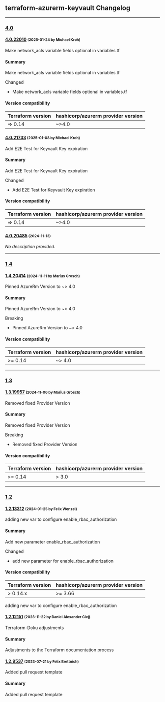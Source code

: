 ## terraform-azurerm-keyvault Changelog
---
### [4.0](https://dev.azure.com/BASFTerraform/TerraformRegistry/_git/terraform-azurerm-keyvault?version=GT4.0)

#### [4.0.22010](https://dev.azure.com/BASFTerraform/TerraformRegistry/_git/terraform-azurerm-keyvault?version=GT4.0.22010) <small>(2025-01-24 by Michael Kroh)</small>
Make network_acls variable fields optional in variables.tf

#### Summary
Make network_acls variable fields optional in variables.tf


Changed
  * Make network_acls variable fields optional in variables.tf



#### Version compatibility

| Terraform version | hashicorp/azurerm provider version |
|-------------------| ---------------------------------- |
| => 0.14           | ~>4.0                              |




#### [4.0.21733](https://dev.azure.com/BASFTerraform/TerraformRegistry/_git/terraform-azurerm-keyvault?version=GT4.0.21733) <small>(2025-01-08 by Michael Kroh)</small>
Add E2E Test for Keyvault Key expiration

#### Summary
Add E2E Test for Keyvault Key expiration


Changed
  * Add E2E Test for Keyvault Key expiration


#### Version compatibility

| Terraform version | hashicorp/azurerm provider version |
|-------------------| ---------------------------------- |
| => 0.14           | ~>4.0                              |


#### [4.0.20485](https://dev.azure.com/BASFTerraform/TerraformRegistry/_git/terraform-azurerm-keyvault?version=GT4.0.20485) <small>(2024-11-13)</small>
_No description provided._

---
### [1.4](https://dev.azure.com/BASFTerraform/TerraformRegistry/_git/terraform-azurerm-keyvault?version=GT1.4)

#### [1.4.20414](https://dev.azure.com/BASFTerraform/TerraformRegistry/_git/terraform-azurerm-keyvault?version=GT1.4.20414) <small>(2024-11-11 by Marius Grosch)</small>
Pinned AzureRm Version to ~> 4.0

#### Summary
Pinned AzureRm Version to ~> 4.0

Breaking
  * Pinned AzureRm Version to ~> 4.0

#### Version compatibility

| Terraform version | hashicorp/azurerm provider version |
|-------------------| ---------------------------------- |
| >= 0.14          | ~> 4.0                            |

---
### [1.3](https://dev.azure.com/BASFTerraform/TerraformRegistry/_git/terraform-azurerm-keyvault?version=GT1.3)

#### [1.3.19957](https://dev.azure.com/BASFTerraform/TerraformRegistry/_git/terraform-azurerm-keyvault?version=GT1.3.19957) <small>(2024-11-06 by Marius Grosch)</small>
Removed fixed Provider Version

#### Summary
Removed fixed Provider Version

Breaking
  * Removed fixed Provider Version

#### Version compatibility

| Terraform version | hashicorp/azurerm provider version |
|-------------------| ---------------------------------- |
| >= 0.14          | > 3.0                            |

---
### [1.2](https://dev.azure.com/BASFTerraform/TerraformRegistry/_git/terraform-azurerm-keyvault?version=GT1.2)

#### [1.2.13312](https://dev.azure.com/BASFTerraform/TerraformRegistry/_git/terraform-azurerm-keyvault?version=GT1.2.13312) <small>(2024-01-25 by Felix Wenzel)</small>
adding new var to configure enable_rbac_authorization

#### Summary
Add new parameter enable_rbac_authorization

Changed
  * add new parameter for enable_rbac_authorization


#### Version compatibility

| Terraform version | hashicorp/azurerm provider version |
|-------------------| ---------------------------------- |
| > 0.14.x          | >= 3.66                            |

adding new var to configure enable_rbac_authorization


#### [1.2.12151](https://dev.azure.com/BASFTerraform/TerraformRegistry/_git/terraform-azurerm-keyvault?version=GT1.2.12151) <small>(2023-11-22 by Daniel Alexander Giej)</small>
Terraform-Doku adjustments

#### Summary
Adjustments to the Terraform documentation process


#### [1.2.9537](https://dev.azure.com/BASFTerraform/TerraformRegistry/_git/terraform-azurerm-keyvault?version=GT1.2.9537) <small>(2023-07-21 by Felix Brettnich)</small>
Added pull request template

#### Summary
Added pull request template

